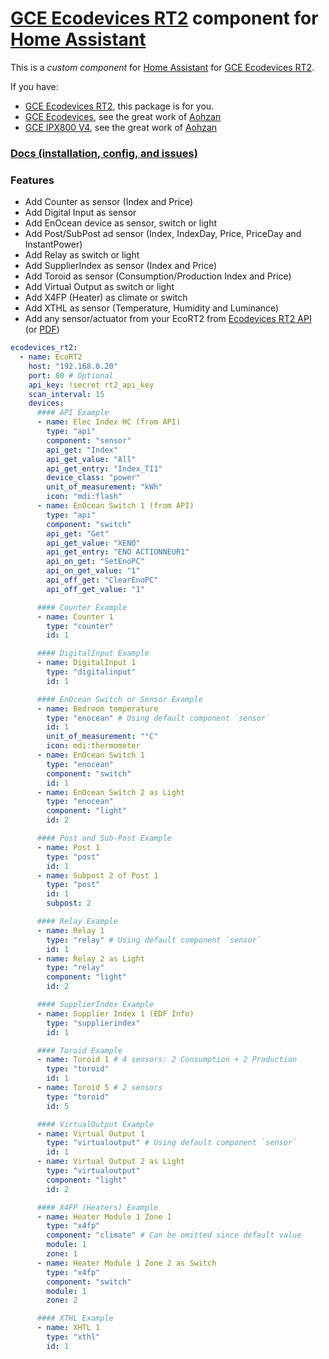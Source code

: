 # [GCE Ecodevices RT2](http://gce-electronics.com/fr/home/1345-suivi-consommation-ecodevices-rt2-3760309690049.html) component for [Home Assistant](https://www.home-assistant.io/)

This is a _custom component_ for [Home Assistant](https://www.home-assistant.io/) for [GCE Ecodevices RT2](http://gce-electronics.com/fr/home/1345-suivi-consommation-ecodevices-rt2-3760309690049.html).

If you have:

- [GCE Ecodevices RT2](http://gce-electronics.com/fr/home/1345-suivi-consommation-ecodevices-rt2-3760309690049.html), this package is for you.
- [GCE Ecodevices](http://gce-electronics.com/fr/carte-relais-ethernet-module-rail-din/409-teleinformation-ethernet-ecodevices.html), see the great work of [Aohzan](https://github.com/Aohzan/ecodevices)
- [GCE IPX800 V4](https://www.gce-electronics.com/fr/carte-relais-ethernet-module-rail-din/1483-domotique-ethernet-webserver-ipx800-v4-3760309690001.html), see the great work of [Aohzan](https://github.com/Aohzan/ipx800)

### [Docs (installation, config, and issues)](https://pcourbin.github.io/ecodevices_rt2)

### Features

- Add Counter as sensor (Index and Price)
- Add Digital Input as sensor
- Add EnOcean device as sensor, switch or light
- Add Post/SubPost ad sensor (Index, IndexDay, Price, PriceDay and InstantPower)
- Add Relay as switch or light
- Add SupplierIndex as sensor (Index and Price)
- Add Toroid as sensor (Consumption/Production Index and Price)
- Add Virtual Output as switch or light
- Add X4FP (Heater) as climate or switch
- Add XTHL as sensor (Temperature, Humidity and Luminance)
- Add any sensor/actuator from your EcoRT2 from [Ecodevices RT2 API](https://gce.ovh/wiki/index.php?title=API_EDRT) (or [PDF](https://forum.gce-electronics.com/uploads/default/original/2X/1/1471f212a720581eb3a04c5ea632bb961783b9a0.pdf))

```yaml
ecodevices_rt2:
  - name: EcoRT2
    host: "192.168.0.20"
    port: 80 # Optional
    api_key: !secret rt2_api_key
    scan_interval: 15
    devices:
      #### API Example
      - name: Elec Index HC (from API)
        type: "api"
        component: "sensor"
        api_get: "Index"
        api_get_value: "All"
        api_get_entry: "Index_TI1"
        device_class: "power"
        unit_of_measurement: "kWh"
        icon: "mdi:flash"
      - name: EnOcean Switch 1 (from API)
        type: "api"
        component: "switch"
        api_get: "Get"
        api_get_value: "XENO"
        api_get_entry: "ENO ACTIONNEUR1"
        api_on_get: "SetEnoPC"
        api_on_get_value: "1"
        api_off_get: "ClearEnoPC"
        api_off_get_value: "1"

      #### Counter Example
      - name: Counter 1
        type: "counter"
        id: 1

      #### DigitalInput Example
      - name: DigitalInput 1
        type: "digitalinput"
        id: 1

      #### EnOcean Switch or Sensor Example
      - name: Bedroom temperature
        type: "enocean" # Using default component `sensor`
        id: 1
        unit_of_measurement: "°C"
        icon: mdi:thermometer
      - name: EnOcean Switch 1
        type: "enocean"
        component: "switch"
        id: 1
      - name: EnOcean Switch 2 as Light
        type: "enocean"
        component: "light"
        id: 2

      #### Post and Sub-Post Example
      - name: Post 1
        type: "post"
        id: 1
      - name: Subpost 2 of Post 1
        type: "post"
        id: 1
        subpost: 2

      #### Relay Example
      - name: Relay 1
        type: "relay" # Using default component `sensor`
        id: 1
      - name: Relay 2 as Light
        type: "relay"
        component: "light"
        id: 2

      #### SupplierIndex Example
      - name: Supplier Index 1 (EDF Info)
        type: "supplierindex"
        id: 1

      #### Toroid Example
      - name: Toroid 1 # 4 sensors: 2 Consumption + 2 Production
        type: "toroid"
        id: 1
      - name: Toroid 5 # 2 sensors
        type: "toroid"
        id: 5

      #### VirtualOutput Example
      - name: Virtual Output 1
        type: "virtualoutput" # Using default component `sensor`
        id: 1
      - name: Virtual Output 2 as Light
        type: "virtualoutput"
        component: "light"
        id: 2

      #### X4FP (Heaters) Example
      - name: Heater Module 1 Zone 1
        type: "x4fp"
        component: "climate" # Can be omitted since default value
        module: 1
        zone: 1
      - name: Heater Module 1 Zone 2 as Switch
        type: "x4fp"
        component: "switch"
        module: 1
        zone: 2

      #### XTHL Example
      - name: XHTL 1
        type: "xthl"
        id: 1
```

